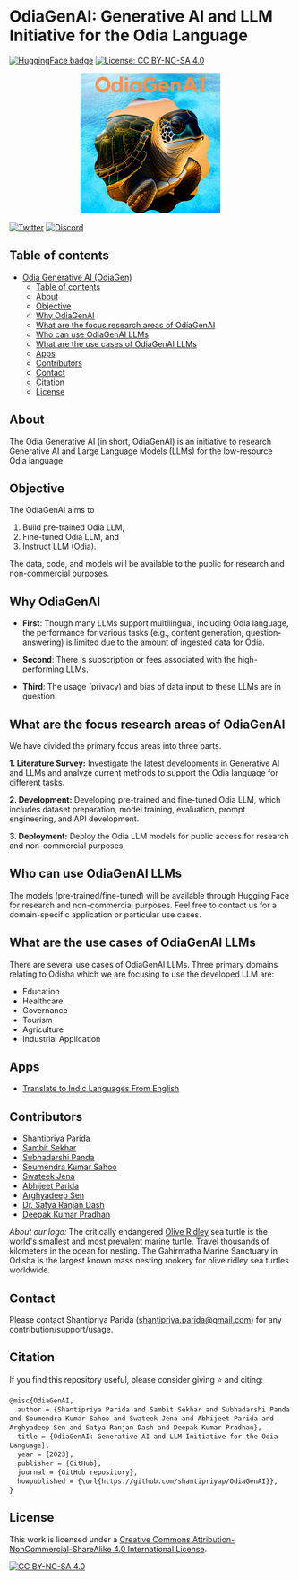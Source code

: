 # OdiaGenAI: Generative AI and LLM Initiative for the Odia Language

[![HuggingFace badge](https://img.shields.io/badge/%F0%9F%A4%97HuggingFace-Join-yellow)](https://huggingface.co/OdiaGenAI)
[![License: CC BY-NC-SA 4.0](https://img.shields.io/badge/License-CC_BY--NC--SA_4.0-lightgrey.svg)](https://creativecommons.org/licenses/by-nc-sa/4.0/)

<p align="center">
  <img src="odiagen_new_logo.png" width="250" height="250">
</p>

[![Twitter](https://img.shields.io/badge/Follow@OdiaGenAI-1DA1F2?style=for-the-badge&logo=twitter&logoColor=white)](https://twitter.com/OdiaGenAI)
[![Discord](https://img.shields.io/badge/Join_OdiaGenAI_Discord_Channel-5865F2?style=for-the-badge&logo=discord&logoColor=white)](https://discord.gg/bqrzkYAd)

## Table of contents

- [Odia Generative AI (OdiaGen)](#odia-generative-ai-odiagen)
  - [Table of contents](#table-of-contents)
  - [About](#about)
  - [Objective](#objective)
  - [Why OdiaGenAI](#why-odiagenai)
  - [What are the focus research areas of OdiaGenAI](#what-are-the-focus-research-areas-of-odiagenai)
  - [Who can use OdiaGenAI LLMs](#who-can-use-odiagenai-llms)
  - [What are the use cases of OdiaGenAI LLMs](#what-are-the-use-cases-of-odiagenai-llms)
  - [Apps](#apps)
  - [Contributors](#contributors)
  - [Contact](#contact)
  - [Citation](#citation)
  - [License](#license)

## About

The Odia Generative AI (in short, OdiaGenAI) is an initiative to research Generative AI and Large Language Models (LLMs) for the low-resource Odia language.

## Objective

The OdiaGenAI aims to

1. Build pre-trained Odia LLM,
2. Fine-tuned Odia LLM, and
3. Instruct LLM (Odia).

The data, code, and models will be available to the public for research and non-commercial purposes.

## Why OdiaGenAI

- **First**: Though many LLMs support multilingual, including Odia language, the performance for various tasks (e.g., content generation, question-answering) is limited due to the amount of ingested data for Odia.
- **Second**: There is subscription or fees associated with the high-performing LLMs.

- **Third**: The usage (privacy) and bias of data input to these LLMs are in question.

## What are the focus research areas of OdiaGenAI

We have divided the primary focus areas into three parts.

**1. Literature Survey:** Investigate the latest developments in Generative AI and LLMs and analyze current methods to support the Odia language for different tasks.

**2. Development:** Developing pre-trained and fine-tuned Odia LLM, which includes dataset preparation, model training, evaluation, prompt engineering, and API development.

**3. Deployment:** Deploy the Odia LLM models for public access for research and non-commercial purposes.

## Who can use OdiaGenAI LLMs

The models (pre-trained/fine-tuned) will be available through Hugging Face for research and non-commercial purposes. Feel free to contact us for a domain-specific application or particular use cases.

## What are the use cases of OdiaGenAI LLMs

There are several use cases of OdiaGenAI LLMs. Three primary domains relating to Odisha which we are focusing to use the developed LLM are:

- Education
- Healthcare
- Governance
- Tourism
- Agriculture
- Industrial Application

## Apps

- [Translate to Indic Languages From English](apps/translate-to-indic-lang/README.md)

## Contributors

- [Shantipriya Parida](https://www.linkedin.com/in/shantipriya-parida-9781a9127/)
- [Sambit Sekhar](https://www.linkedin.com/in/sambit-sekhar-ai/)
- [Subhadarshi Panda](https://www.linkedin.com/in/subhadarshi-panda-1ba5091a/)
- [Soumendra Kumar Sahoo](https://www.linkedin.com/in/soumendrak/)
- [Swateek Jena](https://www.linkedin.com/in/swateek/)
- [Abhijeet Parida](https://www.linkedin.com/in/a-parida/)
- [Arghyadeep Sen](https://www.linkedin.com/in/arghyadeep-sen-kiit/)
- [Dr. Satya Ranjan Dash](https://ksca.kiit.ac.in/profiles/satya-ranjan-dash/)
- [Deepak Kumar Pradhan](https://www.linkedin.com/in/dkpradhan/)

*About our logo:* The critically endangered [Olive Ridley](https://roundglasssustain.com/photostories/olive-ridley-turtles-endangered) sea turtle is the world's smallest and most prevalent marine turtle. Travel thousands of kilometers in the ocean for nesting. The Gahirmatha Marine Sanctuary in Odisha is the largest known mass nesting rookery for olive ridley sea turtles worldwide.

## Contact

Please contact Shantipriya Parida (shantipriya.parida@gmail.com) for any contribution/support/usage.

## Citation

If you find this repository useful, please consider giving ⭐ and citing:

```
@misc{OdiaGenAI,
  author = {Shantipriya Parida and Sambit Sekhar and Subhadarshi Panda and Soumendra Kumar Sahoo and Swateek Jena and Abhijeet Parida and Arghyadeep Sen and Satya Ranjan Dash and Deepak Kumar Pradhan},
  title = {OdiaGenAI: Generative AI and LLM Initiative for the Odia Language},
  year = {2023},
  publisher = {GitHub},
  journal = {GitHub repository},
  howpublished = {\url{https://github.com/shantipriyap/OdiaGenAI}},
}
```

## License

This work is licensed under a
[Creative Commons Attribution-NonCommercial-ShareAlike 4.0 International License][cc-by-nc-sa].

[![CC BY-NC-SA 4.0][cc-by-nc-sa-image]][cc-by-nc-sa]

[cc-by-nc-sa]: http://creativecommons.org/licenses/by-nc-sa/4.0/
[cc-by-nc-sa-image]: https://licensebuttons.net/l/by-nc-sa/4.0/88x31.png
[cc-by-nc-sa-shield]: https://img.shields.io/badge/License-CC%20BY--NC--SA%204.0-lightgrey.svg
